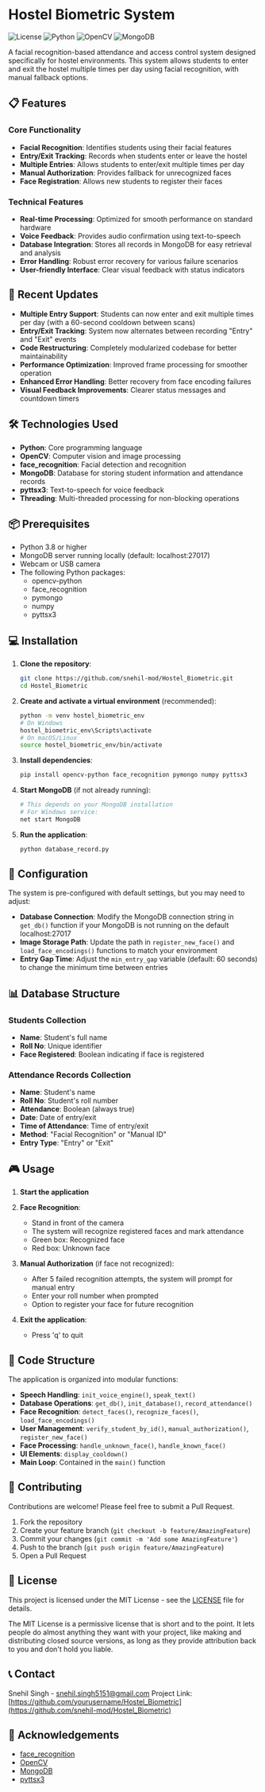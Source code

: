 # Hostel Biometric System

![License](https://img.shields.io/badge/license-MIT-blue.svg)
![Python](https://img.shields.io/badge/python-3.8%2B-brightgreen.svg)
![OpenCV](https://img.shields.io/badge/OpenCV-4.5%2B-red.svg)
![MongoDB](https://img.shields.io/badge/MongoDB-4.4%2B-green.svg)

A facial recognition-based attendance and access control system designed specifically for hostel environments. This system allows students to enter and exit the hostel multiple times per day using facial recognition, with manual fallback options.

## 📋 Features

### Core Functionality
- **Facial Recognition**: Identifies students using their facial features
- **Entry/Exit Tracking**: Records when students enter or leave the hostel
- **Multiple Entries**: Allows students to enter/exit multiple times per day
- **Manual Authorization**: Provides fallback for unrecognized faces
- **Face Registration**: Allows new students to register their faces

### Technical Features
- **Real-time Processing**: Optimized for smooth performance on standard hardware
- **Voice Feedback**: Provides audio confirmation using text-to-speech
- **Database Integration**: Stores all records in MongoDB for easy retrieval and analysis
- **Error Handling**: Robust error recovery for various failure scenarios
- **User-friendly Interface**: Clear visual feedback with status indicators

## 🚀 Recent Updates

- **Multiple Entry Support**: Students can now enter and exit multiple times per day (with a 60-second cooldown between scans)
- **Entry/Exit Tracking**: System now alternates between recording "Entry" and "Exit" events
- **Code Restructuring**: Completely modularized codebase for better maintainability
- **Performance Optimization**: Improved frame processing for smoother operation
- **Enhanced Error Handling**: Better recovery from face encoding failures
- **Visual Feedback Improvements**: Clearer status messages and countdown timers

## 🛠️ Technologies Used

- **Python**: Core programming language
- **OpenCV**: Computer vision and image processing
- **face_recognition**: Facial detection and recognition
- **MongoDB**: Database for storing student information and attendance records
- **pyttsx3**: Text-to-speech for voice feedback
- **Threading**: Multi-threaded processing for non-blocking operations

## 📦 Prerequisites

- Python 3.8 or higher
- MongoDB server running locally (default: localhost:27017)
- Webcam or USB camera
- The following Python packages:
  - opencv-python
  - face_recognition
  - pymongo
  - numpy
  - pyttsx3

## 💻 Installation

1. **Clone the repository**:
   ```bash
   git clone https://github.com/snehil-mod/Hostel_Biometric.git
   cd Hostel_Biometric
   ```

2. **Create and activate a virtual environment** (recommended):
   ```bash
   python -m venv hostel_biometric_env
   # On Windows
   hostel_biometric_env\Scripts\activate
   # On macOS/Linux
   source hostel_biometric_env/bin/activate
   ```

3. **Install dependencies**:
   ```bash
   pip install opencv-python face_recognition pymongo numpy pyttsx3
   ```

4. **Start MongoDB** (if not already running):
   ```bash
   # This depends on your MongoDB installation
   # For Windows service:
   net start MongoDB
   ```

5. **Run the application**:
   ```bash
   python database_record.py
   ```

## 🔧 Configuration

The system is pre-configured with default settings, but you may need to adjust:

- **Database Connection**: Modify the MongoDB connection string in `get_db()` function if your MongoDB is not running on the default localhost:27017
- **Image Storage Path**: Update the path in `register_new_face()` and `load_face_encodings()` functions to match your environment
- **Entry Gap Time**: Adjust the `min_entry_gap` variable (default: 60 seconds) to change the minimum time between entries

## 📊 Database Structure

### Students Collection
- **Name**: Student's full name
- **Roll No**: Unique identifier
- **Face Registered**: Boolean indicating if face is registered

### Attendance Records Collection
- **Name**: Student's name
- **Roll No**: Student's roll number
- **Attendance**: Boolean (always true)
- **Date**: Date of entry/exit
- **Time of Attendance**: Time of entry/exit
- **Method**: "Facial Recognition" or "Manual ID"
- **Entry Type**: "Entry" or "Exit"

## 🎮 Usage

1. **Start the application**
2. **Face Recognition**:
   - Stand in front of the camera
   - The system will recognize registered faces and mark attendance
   - Green box: Recognized face
   - Red box: Unknown face

3. **Manual Authorization** (if face not recognized):
   - After 5 failed recognition attempts, the system will prompt for manual entry
   - Enter your roll number when prompted
   - Option to register your face for future recognition

4. **Exit the application**:
   - Press 'q' to quit

## 🧩 Code Structure

The application is organized into modular functions:

- **Speech Handling**: `init_voice_engine()`, `speak_text()`
- **Database Operations**: `get_db()`, `init_database()`, `record_attendance()`
- **Face Recognition**: `detect_faces()`, `recognize_faces()`, `load_face_encodings()`
- **User Management**: `verify_student_by_id()`, `manual_authorization()`, `register_new_face()`
- **Face Processing**: `handle_unknown_face()`, `handle_known_face()`
- **UI Elements**: `display_cooldown()`
- **Main Loop**: Contained in the `main()` function

## 🤝 Contributing

Contributions are welcome! Please feel free to submit a Pull Request.

1. Fork the repository
2. Create your feature branch (`git checkout -b feature/AmazingFeature`)
3. Commit your changes (`git commit -m 'Add some AmazingFeature'`)
4. Push to the branch (`git push origin feature/AmazingFeature`)
5. Open a Pull Request

## 📝 License

This project is licensed under the MIT License - see the [LICENSE](LICENSE) file for details.

The MIT License is a permissive license that is short and to the point. It lets people do almost anything they want with your project, like making and distributing closed source versions, as long as they provide attribution back to you and don't hold you liable.

## 📞 Contact

Snehil Singh - snehil.singh5151@gmail.com
Project Link: [https://github.com/yourusername/Hostel_Biometric](https://github.com/snehil-mod/Hostel_Biometric)

## 🙏 Acknowledgements

- [face_recognition](https://github.com/ageitgey/face_recognition)
- [OpenCV](https://opencv.org/)
- [MongoDB](https://www.mongodb.com/)
- [pyttsx3](https://github.com/nateshmbhat/pyttsx3)
